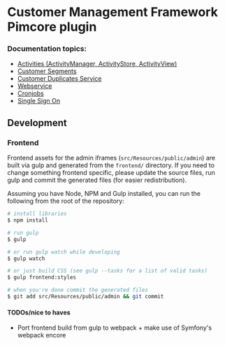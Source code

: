 # Customer Management Framework Pimcore plugin

### Documentation topics:

* [Activities (ActivityManager, ActivityStore, ActivityView)](./doc/Activities.md)
* [Customer Segments](./doc/CustomerSegments.md)
* [Customer Duplicates Service](./doc/CustomerDuplicatesService.md)
* [Webservice](./doc/Webservice.md)
* [Cronjobs](./doc/Cronjobs.md)
* [Single Sign On](./doc/Single_Sign_On.md)


## Development

### Frontend

Frontend assets for the admin iframes (`src/Resources/public/admin`) are built via gulp and generated from the `frontend/`
directory. If you need to change something frontend specific, please update the source files, run gulp and commit the 
generated files (for easier redistribution).

Assuming you have Node, NPM and Gulp installed, you can run the following from the root of the repository:

```bash
# install libraries
$ npm install

# run gulp
$ gulp

# or run gulp watch while developing
$ gulp watch

# or just build CSS (see gulp --tasks for a list of valid tasks)
$ gulp frontend:styles

# when you're done commit the generated files
$ git add src/Resources/public/admin && git commit
```

#### TODOs/nice to haves

* Port frontend build from gulp to webpack + make use of Symfony's webpack encore
